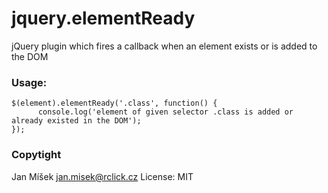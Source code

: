 # jquery.elementReady
jQuery plugin which fires a callback when an element exists or is added to the DOM

### Usage:
```
$(element).elementReady('.class', function() {
      console.log('element of given selector .class is added or already existed in the DOM');
});
```

### Copytight
Jan Míšek <jan.misek@rclick.cz>
License: MIT

